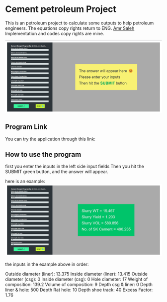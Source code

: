 # Cement petroleum Project

This is an petroleum project to calculate some outputs to help petroleum engineers.
The equations copy rights return to ENG. [Amr Saleh](https://www.linkedin.com/in/amr-saleh-3608571b8/)
Implementation and codes copy rights are mine.

![image](/home1Screenshot.png 'icons')

## Program Link

You can try the application through this link:

## How to use the program

first you enter the inputs in the left side input fields
Then you hit the SUBMIT green button, and the answer will appear.

here is an example:
![image](/answerScreenshot.png 'icons')

the inputs in the example above in order:

Outside diameter (liner): 13.375
Inside diameter (liner): 13.415
Outside diameter (csg): 0
Inside diameter (csg): 0
Hole diameter: 17
Weight of composition: 139.2
Volume of composition: 9
Depth csg & liner: 0
Depth liner & hole: 500
Depth Rat hole: 10
Depth shoe track: 40
Excess Factor: 1.76
